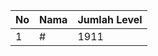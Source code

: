 | No | Nama            | Jumlah Level |
|----|-----------------|--------------|
| 1  | #    |    1911        |
